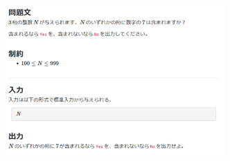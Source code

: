 ![question](https://github.com/kimura-12/AtCoder_Training/blob/master/AtCoder_Beginner_Contest/ABC162/A.Lucky_7/question1.png)
